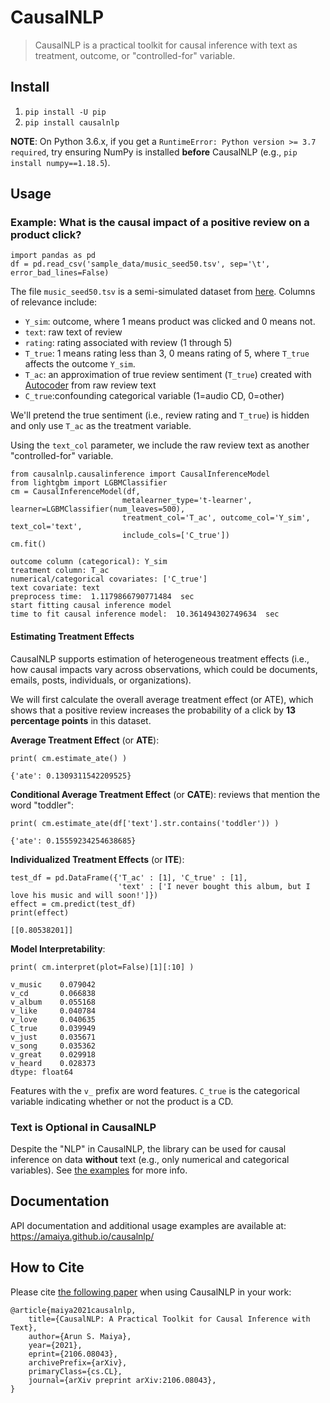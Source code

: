 # CausalNLP
> CausalNLP is a practical toolkit for causal inference with text as treatment, outcome, or "controlled-for" variable.


## Install

1. `pip install -U pip`
2. `pip install causalnlp`

**NOTE**: On Python 3.6.x, if you get a `RuntimeError: Python version >= 3.7 required`, try ensuring NumPy is installed **before** CausalNLP (e.g., `pip install numpy==1.18.5`).

## Usage

### Example: What is the causal impact of a positive review on a product click?

```
import pandas as pd
df = pd.read_csv('sample_data/music_seed50.tsv', sep='\t', error_bad_lines=False)
```

The file `music_seed50.tsv` is a semi-simulated dataset from [here](https://github.com/rpryzant/causal-text). Columns of relevance include:
- `Y_sim`: outcome, where 1 means product was clicked and 0 means not.
- `text`: raw text of review
- `rating`: rating associated with review (1 through 5)
- `T_true`: 1 means rating less than 3, 0 means rating of 5, where `T_true` affects the outcome `Y_sim`.
- `T_ac`: an approximation of true review sentiment (`T_true`) created with [Autocoder](https://amaiya.github.io/causalnlp/autocoder.html) from raw review text
- `C_true`:confounding categorical variable (1=audio CD, 0=other)


We'll pretend the true sentiment (i.e., review rating and `T_true`) is hidden and only use `T_ac` as the treatment variable. 

Using the `text_col` parameter, we include the raw review text as another "controlled-for" variable.

```
from causalnlp.causalinference import CausalInferenceModel
from lightgbm import LGBMClassifier
cm = CausalInferenceModel(df, 
                         metalearner_type='t-learner', learner=LGBMClassifier(num_leaves=500),
                         treatment_col='T_ac', outcome_col='Y_sim', text_col='text',
                         include_cols=['C_true'])
cm.fit()
```

    outcome column (categorical): Y_sim
    treatment column: T_ac
    numerical/categorical covariates: ['C_true']
    text covariate: text
    preprocess time:  1.1179866790771484  sec
    start fitting causal inference model
    time to fit causal inference model:  10.361494302749634  sec


#### Estimating Treatment Effects

CausalNLP supports estimation of heterogeneous treatment effects (i.e., how causal impacts vary across observations, which could be documents, emails, posts, individuals, or organizations).

We will first calculate the overall average treatment effect (or ATE), which shows that a positive review increases the probability of a click by **13 percentage points** in this dataset.

**Average Treatment Effect** (or **ATE**):

```
print( cm.estimate_ate() )
```

    {'ate': 0.1309311542209525}


**Conditional Average Treatment Effect** (or **CATE**): reviews that mention the word "toddler":

```
print( cm.estimate_ate(df['text'].str.contains('toddler')) )
```

    {'ate': 0.15559234254638685}


 **Individualized Treatment Effects** (or **ITE**):

```
test_df = pd.DataFrame({'T_ac' : [1], 'C_true' : [1], 
                        'text' : ['I never bought this album, but I love his music and will soon!']})
effect = cm.predict(test_df)
print(effect)
```

    [[0.80538201]]


**Model Interpretability**:

```
print( cm.interpret(plot=False)[1][:10] )
```

    v_music    0.079042
    v_cd       0.066838
    v_album    0.055168
    v_like     0.040784
    v_love     0.040635
    C_true     0.039949
    v_just     0.035671
    v_song     0.035362
    v_great    0.029918
    v_heard    0.028373
    dtype: float64


Features with the `v_` prefix are word features. `C_true` is the categorical variable indicating whether or not the product is a CD. 

### Text is Optional in CausalNLP

Despite the "NLP" in CausalNLP, the library can be used for causal inference on data **without** text (e.g., only numerical and categorical variables). See [the examples](https://amaiya.github.io/causalnlp/examples.html#What-is-the-causal-impact-of-a-foreclosure-or-short-sale-on-the-sale-price-of-homes-greater-than-2000-square-feet?) for more info.

## Documentation
API documentation and additional usage examples are available at: https://amaiya.github.io/causalnlp/

## How to Cite

Please cite [the following paper](https://arxiv.org/abs/2106.08043) when using CausalNLP in your work:

```
@article{maiya2021causalnlp,
    title={CausalNLP: A Practical Toolkit for Causal Inference with Text},
    author={Arun S. Maiya},
    year={2021},
    eprint={2106.08043},
    archivePrefix={arXiv},
    primaryClass={cs.CL},
    journal={arXiv preprint arXiv:2106.08043},
}
```
